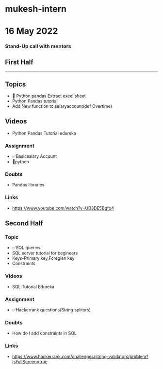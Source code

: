 # mukesh-intern

# 16 May 2022
### Stand-Up call with mentors

## First Half
********
## Topics
- 🔄 Python pandas Extract excel sheet
- Python Pandas tutorial
- Add New function to salaryaccount(def Overtime)
## Videos

- Python Pandas Tutorial edureka

### Assignment

- ✅Basicsalary Account
- 🔄python

### Doubts

- Pandas libraries

### Links

- https://www.youtube.com/watch?v=UB3DE5Bgfx4

## Second Half
### Topic
- ✅SQL queries
- SQL server tutorial for begineers
- Keys-Primary key,Foregien key
- Constraints
### Videos

- SQL Tutorial Edureka

### Assignment 


- ✅Hackerrank questions(String splitors)

### Doubts

- How do I add constraints in SQL

### Links

- https://www.hackerrank.com/challenges/string-validators/problem?isFullScreen=true